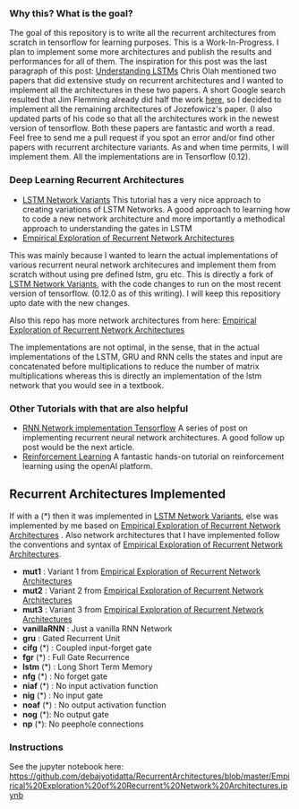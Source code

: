 ### Why this? What is the goal?

The goal of this repository is to write all the recurrent architectures from scratch in tensorflow for learning purposes. This is a Work-In-Progress. I plan to implement some more architectures and publish the results and performances for all of them. The inspiration for this post was the last paragraph of this post: [Understanding LSTMs](http://colah.github.io/posts/2015-08-Understanding-LSTMs/) Chris Olah mentioned two papers that did extensive study on recurrent architectures and I wanted to implement all the architectures in these two papers. A short Google search resulted that Jim Flemming already did half the work [here](https://medium.com/jim-fleming/implementing-lstm-a-search-space-odyssey-7d50c3bacf93#.89xd4s9ii), so I decided to implement all the remaining architectures of Jozefowicz's paper. (I also updated parts of his code so that all the architectures work in the newest version of tensorflow. Both these papers are fantastic and worth a read. Feel free to send me a pull request if you spot an error and/or find other papers with recurrent architecture variants. As and when time permits, I will implement them. All the implementations are in Tensorflow (0.12).

### Deep Learning Recurrent Architectures
 -  [LSTM Network Variants](https://medium.com/jim-fleming/implementing-lstm-a-search-space-odyssey-7d50c3bacf93#.89xd4s9ii) This tutorial has a very nice approach to creating variations of LSTM Networks. A good approach to learning how to code a new network architecture and more importantly a methodical approach to understanding the gates in LSTM
 -  [Empirical Exploration of Recurrent Network Architectures](http://jmlr.org/proceedings/papers/v37/jozefowicz15.pdf)

This was mainly because I wanted to learn the actual implementations of various recurrent neural network architecures and implement them from scratch without using pre defined lstm, gru etc. This is directly a fork of [LSTM Network Variants](https://medium.com/jim-fleming/implementing-lstm-a-search-space-odyssey-7d50c3bacf93#.89xd4s9ii), with the code changes to run on the most recent version of tensorflow. (0.12.0 as of this writing). I will keep this repositiory upto date with the new changes.

Also this repo has more network architectures from here: [Empirical Exploration of Recurrent Network Architectures](http://jmlr.org/proceedings/papers/v37/jozefowicz15.pdf)

The implementations are not optimal, in the sense, that in the actual implementations of the LSTM, GRU and RNN cells the states and input are concatenated before multiplications to reduce the number of matrix multiplications whereas this is directly an implementation of the lstm network that you would see in a textbook.


### Other Tutorials with that are also helpful
 - [RNN Network implementation Tensorflow](https://medium.com/@erikhallstrm/hello-world-rnn-83cd7105b767#.qk7xgwwa4) A series of post on implementing recurrent neural network architectures. A good follow up post would be the next article.
 - [Reinforcement Learning](https://medium.com/emergent-future/simple-reinforcement-learning-with-tensorflow-part-0-q-learning-with-tables-and-neural-networks-d195264329d0#.tpmlehy2p) A fantastic hands-on tutorial on reinforcement learning using the openAI platform.




## Recurrent Architectures Implemented

If with a (*) then it was implemented in [LSTM Network Variants](https://medium.com/jim-fleming/implementing-lstm-a-search-space-odyssey-7d50c3bacf93#.89xd4s9ii), else was implemented by me based on [Empirical Exploration of Recurrent Network Architectures](http://jmlr.org/proceedings/papers/v37/jozefowicz15.pdf) . Also network architectures that I have implemented follow the conventions and syntax of [Empirical Exploration of Recurrent Network Architectures](http://jmlr.org/proceedings/papers/v37/jozefowicz15.pdf). 

- __mut1__ : Variant 1 from [Empirical Exploration of Recurrent Network Architectures](http://jmlr.org/proceedings/papers/v37/jozefowicz15.pdf)
- __mut2__ : Variant 2 from [Empirical Exploration of Recurrent Network Architectures](http://jmlr.org/proceedings/papers/v37/jozefowicz15.pdf)
- __mut3__ : Variant 3 from [Empirical Exploration of Recurrent Network Architectures](http://jmlr.org/proceedings/papers/v37/jozefowicz15.pdf)
- __vanillaRNN__ : Just a vanilla RNN Network
- __gru__ : Gated Recurrent Unit
- __cifg__ (*) : Coupled input-forget gate
- __fgr__ (*) : Full Gate Recurrence
- __lstm__ (*) : Long Short Term Memory
- __nfg__ (*) : No forget gate
- __niaf__ (*) : No input activation function
- __nig__ (*) : No input gate
- __noaf__ (*) : No output activation function
- __nog__ (*): No output gate
- __np__ (*): No peephole connections


### Instructions

See the jupyter notebook here: https://github.com/debajyotidatta/RecurrentArchitectures/blob/master/Empirical%20Exploration%20of%20Recurrent%20Network%20Architectures.ipynb
